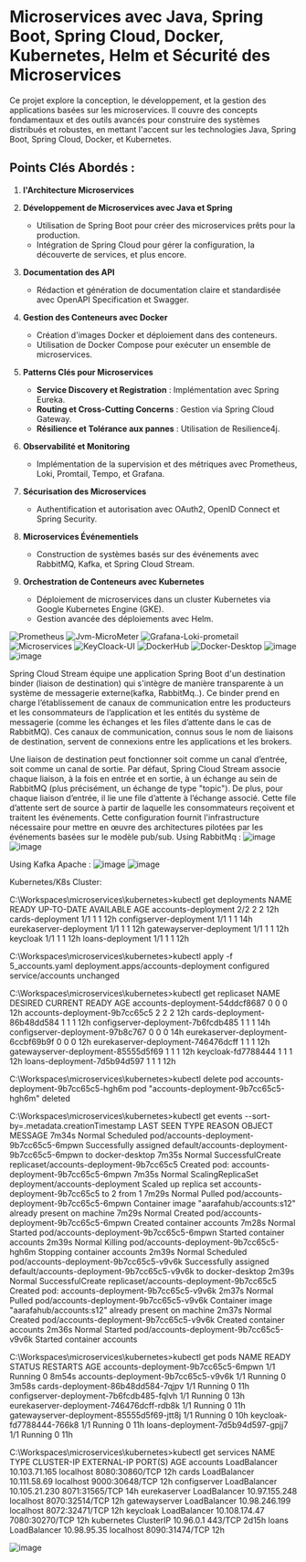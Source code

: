 # Microservices avec Java, Spring Boot, Spring Cloud, Docker, Kubernetes, Helm et Sécurité des Microservices

Ce projet explore la conception, le développement, et la gestion des applications basées sur les microservices. Il couvre des concepts fondamentaux et des outils avancés pour construire des systèmes distribués et robustes, en mettant l'accent sur les technologies Java, Spring Boot, Spring Cloud, Docker, et Kubernetes.

## Points Clés Abordés :

1. **l'Architecture Microservices**

2. **Développement de Microservices avec Java et Spring**

   - Utilisation de Spring Boot pour créer des microservices prêts pour la production.
   - Intégration de Spring Cloud pour gérer la configuration, la découverte de services, et plus encore.

3. **Documentation des API**

   - Rédaction et génération de documentation claire et standardisée avec OpenAPI Specification et Swagger.

4. **Gestion des Conteneurs avec Docker**

   - Création d'images Docker et déploiement dans des conteneurs.
   - Utilisation de Docker Compose pour exécuter un ensemble de microservices.

5. **Patterns Clés pour Microservices**

   - **Service Discovery et Registration** : Implémentation avec Spring Eureka.
   - **Routing et Cross-Cutting Concerns** : Gestion via Spring Cloud Gateway.
   - **Résilience et Tolérance aux pannes** : Utilisation de Resilience4j.

6. **Observabilité et Monitoring**

   - Implémentation de la supervision et des métriques avec Prometheus, Loki, Promtail, Tempo, et Grafana.

7. **Sécurisation des Microservices**

   - Authentification et autorisation avec OAuth2, OpenID Connect et Spring Security.

8. **Microservices Événementiels**

   - Construction de systèmes basés sur des événements avec RabbitMQ, Kafka, et Spring Cloud Stream.

9. **Orchestration de Conteneurs avec Kubernetes**

    - Déploiement de microservices dans un cluster Kubernetes via Google Kubernetes Engine (GKE).
    - Gestion avancée des déploiements avec Helm.

![Prometheus](https://github.com/user-attachments/assets/cf21c79a-2cca-4b3f-a855-d74e3553f194)
![Jvm-MicroMeter](https://github.com/user-attachments/assets/a5918457-98d5-476a-8d1e-07fd7e3389af)
![Grafana-Loki-prometail](https://github.com/user-attachments/assets/3c0156ac-654d-4343-ab84-639864cdb423)
![Microservices](https://github.com/user-attachments/assets/1a15c7ce-c810-4fb6-973c-984f9d3a1182)
![KeyCloack-UI](https://github.com/user-attachments/assets/ae2fc2d7-9eb0-455d-9f0e-8925d0b2077a)
![DockerHub](https://github.com/user-attachments/assets/e7ff1be9-35c3-4daf-8dce-fc07508095aa)
![Docker-Desktop](https://github.com/user-attachments/assets/b683342c-d070-4b3a-a4e8-224b148ddddf)
![image](https://github.com/user-attachments/assets/1ca20596-bdb5-4d33-823e-4ab3166ea7d2)
![image](https://github.com/user-attachments/assets/2f6726c9-8441-4bd3-95a8-7ceabd983780)

 
Spring Cloud Stream équipe une application Spring Boot d'un destination binder (liaison de destination) qui s'intègre de manière transparente à un système de messagerie externe(kafka, RabbitMq..). Ce binder prend en charge l’établissement de canaux de communication entre les producteurs et les consommateurs de l’application et les entités du système de messagerie (comme les échanges et les files d’attente dans le cas de RabbitMQ). Ces canaux de communication, connus sous le nom de liaisons de destination, servent de connexions entre les applications et les brokers.

Une liaison de destination peut fonctionner soit comme un canal d’entrée, soit comme un canal de sortie. Par défaut, Spring Cloud Stream associe chaque liaison, à la fois en entrée et en sortie, à un échange au sein de RabbitMQ (plus précisément, un échange de type "topic"). De plus, pour chaque liaison d’entrée, il lie une file d’attente à l’échange associé. Cette file d’attente sert de source à partir de laquelle les consommateurs reçoivent et traitent les événements. Cette configuration fournit l'infrastructure nécessaire pour mettre en œuvre des architectures pilotées par les événements basées sur le modèle pub/sub.
Using RabbitMq :
![image](https://github.com/user-attachments/assets/fb57429f-5e34-4ec2-9132-945f2391a94b)
![image](https://github.com/user-attachments/assets/da637817-b288-4793-864c-79aa143ed1d0)

Using Kafka Apache :
![image](https://github.com/user-attachments/assets/cbd4b31a-ed0f-413a-9c39-0d7a4e50e2e2)
![image](https://github.com/user-attachments/assets/4c0417cb-d254-40f8-9b7a-e2fc0738f3b2)

Kubernetes/K8s Cluster:

C:\Workspaces\microservices\kubernetes>kubectl get deployments
NAME                       READY   UP-TO-DATE   AVAILABLE   AGE
accounts-deployment        2/2     2            2           12h
cards-deployment           1/1     1            1           12h
configserver-deployment    1/1     1            1           14h
eurekaserver-deployment    1/1     1            1           12h
gatewayserver-deployment   1/1     1            1           12h
keycloak                   1/1     1            1           12h
loans-deployment           1/1     1            1           12h

C:\Workspaces\microservices\kubernetes>kubectl apply -f 5_accounts.yaml
deployment.apps/accounts-deployment configured
service/accounts unchanged

C:\Workspaces\microservices\kubernetes>kubectl get replicaset
NAME                                  DESIRED   CURRENT   READY   AGE
accounts-deployment-54ddcf8687        0         0         0       12h
accounts-deployment-9b7cc65c5         2         2         2       12h
cards-deployment-86b48dd584           1         1         1       12h
configserver-deployment-7b6fcdb485    1         1         1       14h
configserver-deployment-97b8c767      0         0         0       14h
eurekaserver-deployment-6ccbf69b9f    0         0         0       12h
eurekaserver-deployment-746476dcff    1         1         1       12h
gatewayserver-deployment-85555d5f69   1         1         1       12h
keycloak-fd7788444                    1         1         1       12h
loans-deployment-7d5b94d597           1         1         1       12h

C:\Workspaces\microservices\kubernetes>kubectl delete pod accounts-deployment-9b7cc65c5-hgh6m
pod "accounts-deployment-9b7cc65c5-hgh6m" deleted

C:\Workspaces\microservices\kubernetes>kubectl get events --sort-by=.metadata.creationTimestamp
LAST SEEN   TYPE     REASON              OBJECT                                     MESSAGE
7m34s       Normal   Scheduled           pod/accounts-deployment-9b7cc65c5-6mpwn    Successfully assigned default/accounts-deployment-9b7cc65c5-6mpwn to docker-desktop
7m35s       Normal   SuccessfulCreate    replicaset/accounts-deployment-9b7cc65c5   Created pod: accounts-deployment-9b7cc65c5-6mpwn
7m35s       Normal   ScalingReplicaSet   deployment/accounts-deployment             Scaled up replica set accounts-deployment-9b7cc65c5 to 2 from 1
7m29s       Normal   Pulled              pod/accounts-deployment-9b7cc65c5-6mpwn    Container image "aarafahub/accounts:s12" already present on machine
7m29s       Normal   Created             pod/accounts-deployment-9b7cc65c5-6mpwn    Created container accounts
7m28s       Normal   Started             pod/accounts-deployment-9b7cc65c5-6mpwn    Started container accounts
2m39s       Normal   Killing             pod/accounts-deployment-9b7cc65c5-hgh6m    Stopping container accounts
2m39s       Normal   Scheduled           pod/accounts-deployment-9b7cc65c5-v9v6k    Successfully assigned default/accounts-deployment-9b7cc65c5-v9v6k to docker-desktop
2m39s       Normal   SuccessfulCreate    replicaset/accounts-deployment-9b7cc65c5   Created pod: accounts-deployment-9b7cc65c5-v9v6k
2m37s       Normal   Pulled              pod/accounts-deployment-9b7cc65c5-v9v6k    Container image "aarafahub/accounts:s12" already present on machine
2m37s       Normal   Created             pod/accounts-deployment-9b7cc65c5-v9v6k    Created container accounts
2m36s       Normal   Started             pod/accounts-deployment-9b7cc65c5-v9v6k    Started container accounts

C:\Workspaces\microservices\kubernetes>kubectl get pods
NAME                                        READY   STATUS    RESTARTS   AGE
accounts-deployment-9b7cc65c5-6mpwn         1/1     Running   0          8m54s
accounts-deployment-9b7cc65c5-v9v6k         1/1     Running   0          3m58s
cards-deployment-86b48dd584-7qjpv           1/1     Running   0          11h
configserver-deployment-7b6fcdb485-fqlvh    1/1     Running   0          13h
eurekaserver-deployment-746476dcff-rdb8k    1/1     Running   0          11h
gatewayserver-deployment-85555d5f69-jtt8j   1/1     Running   0          10h
keycloak-fd7788444-766k8                    1/1     Running   0          11h
loans-deployment-7d5b94d597-gpjj7           1/1     Running   0          11h

C:\Workspaces\microservices\kubernetes>kubectl get services
NAME            TYPE           CLUSTER-IP      EXTERNAL-IP   PORT(S)          AGE
accounts        LoadBalancer   10.103.71.165   localhost     8080:30860/TCP   12h
cards           LoadBalancer   10.111.58.69    localhost     9000:30648/TCP   12h
configserver    LoadBalancer   10.105.21.230   <pending>     8071:31565/TCP   14h
eurekaserver    LoadBalancer   10.97.155.248   localhost     8070:32514/TCP   12h
gatewayserver   LoadBalancer   10.98.246.199   localhost     8072:32471/TCP   12h
keycloak        LoadBalancer   10.108.174.47   <pending>     7080:30270/TCP   12h
kubernetes      ClusterIP      10.96.0.1       <none>        443/TCP          2d15h
loans           LoadBalancer   10.98.95.35     localhost     8090:31474/TCP   12h

![image](https://github.com/user-attachments/assets/b700873c-43e4-44ff-a028-da3cdc635e02)



